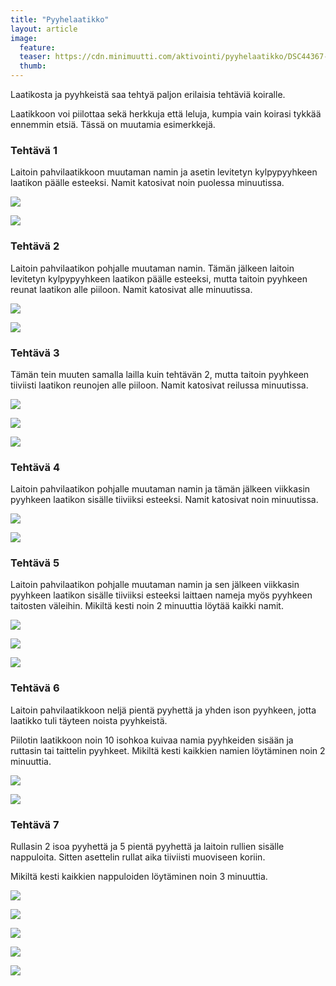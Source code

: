 ```yaml
---
title: "Pyyhelaatikko"
layout: article
image:
  feature:
  teaser: https://cdn.minimuutti.com/aktivointi/pyyhelaatikko/DSC44367-245px.jpg
  thumb:
---
```


Laatikosta ja pyyhkeistä saa tehtyä paljon erilaisia tehtäviä koiralle.

Laatikkoon voi piilottaa sekä herkkuja että leluja, kumpia vain koirasi tykkää ennemmin etsiä. Tässä on muutamia esimerkkejä.

### Tehtävä 1

Laitoin pahvilaatikkoon muutaman namin ja asetin levitetyn kylpypyyhkeen laatikon päälle esteeksi. Namit katosivat noin puolessa minuutissa.

![](https://cdn.minimuutti.com/aktivointi/pyyhelaatikko/DSC44347-800px.jpg)

![](https://cdn.minimuutti.com/aktivointi/pyyhelaatikko/DSC44334-800px.jpg)

### Tehtävä 2

Laitoin pahvilaatikon pohjalle muutaman namin. Tämän jälkeen laitoin levitetyn kylpypyyhkeen laatikon päälle esteeksi, mutta taitoin pyyhkeen reunat laatikon alle piiloon. Namit katosivat alle minuutissa.

![](https://cdn.minimuutti.com/aktivointi/pyyhelaatikko/DSC44425-800px.jpg)

![](https://cdn.minimuutti.com/aktivointi/pyyhelaatikko/DSC44440-800px.jpg)

### Tehtävä 3

Tämän tein muuten samalla lailla kuin tehtävän 2, mutta taitoin pyyhkeen tiiviisti laatikon reunojen alle piiloon. Namit katosivat reilussa minuutissa.

![](https://cdn.minimuutti.com/aktivointi/pyyhelaatikko/DSC44452-800px.jpg)

![](https://cdn.minimuutti.com/aktivointi/pyyhelaatikko/DSC44456-800px.jpg)

![](https://cdn.minimuutti.com/aktivointi/pyyhelaatikko/DSC44476-800px.jpg)

### Tehtävä 4

Laitoin pahvilaatikon pohjalle muutaman namin ja tämän jälkeen viikkasin pyyhkeen laatikon sisälle tiiviiksi esteeksi. Namit katosivat noin minuutissa.

![](https://cdn.minimuutti.com/aktivointi/pyyhelaatikko/DSC44355-800px.jpg)

![](https://cdn.minimuutti.com/aktivointi/pyyhelaatikko/DSC44393-800px.jpg)

### Tehtävä 5

Laitoin pahvilaatikon pohjalle muutaman namin ja sen jälkeen viikkasin pyyhkeen laatikon sisälle tiiviiksi esteeksi laittaen nameja myös pyyhkeen taitosten väleihin. Mikiltä kesti noin 2 minuuttia löytää kaikki namit.

![](https://cdn.minimuutti.com/aktivointi/pyyhelaatikko/DSC44485-800px.jpg)

![](https://cdn.minimuutti.com/aktivointi/pyyhelaatikko/DSC44523-800px.jpg)

![](https://cdn.minimuutti.com/aktivointi/pyyhelaatikko/DSC44548-800px.jpg)

### Tehtävä 6

Laitoin pahvilaatikkoon neljä pientä pyyhettä ja yhden ison pyyhkeen, jotta laatikko tuli täyteen noista pyyhkeistä.

Piilotin laatikkoon noin 10 isohkoa kuivaa namia pyyhkeiden sisään ja ruttasin tai taittelin pyyhkeet. Mikiltä kesti kaikkien namien löytäminen noin 2 minuuttia.

![](https://cdn.minimuutti.com/aktivointi/pyyhelaatikko/DSC32957-800px.jpg)

![](https://cdn.minimuutti.com/aktivointi/pyyhelaatikko/DSC32953-800px.jpg)

### Tehtävä 7

Rullasin 2 isoa pyyhettä ja 5 pientä pyyhettä ja laitoin rullien sisälle nappuloita. Sitten asettelin rullat aika tiiviisti muoviseen koriin.

Mikiltä kesti kaikkien nappuloiden löytäminen noin 3 minuuttia.

![](https://cdn.minimuutti.com/aktivointi/pyyhelaatikko/DS05276-800px.jpg)

![](https://cdn.minimuutti.com/aktivointi/pyyhelaatikko/DS05291-800px.jpg)

![](https://cdn.minimuutti.com/aktivointi/pyyhelaatikko/DS05300-800px.jpg)

![](https://cdn.minimuutti.com/aktivointi/pyyhelaatikko/DS05306-800px.jpg)

![](https://cdn.minimuutti.com/aktivointi/pyyhelaatikko/DS05320-800px.jpg)
